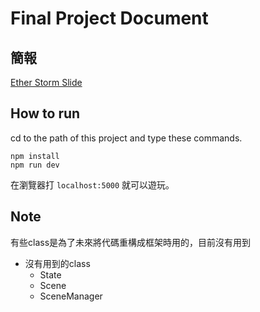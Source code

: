# Final Project Document
## 簡報
[Ether Storm Slide](https://slides.com/sharpkoi/deck-57b83b)

## How to run
cd to the path of this project and type these commands.  
```
npm install
npm run dev
```
在瀏覽器打 `localhost:5000` 就可以遊玩。

## Note
有些class是為了未來將代碼重構成框架時用的，目前沒有用到
- 沒有用到的class
    - State
    - Scene
    - SceneManager
